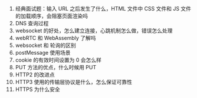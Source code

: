 1. 经典面试题：输入 URL 之后发生了什么，HTML 文件中 CSS 文件和 JS 文件的加载顺序，会阻塞页面渲染吗
2. DNS 查询过程
3. websocket 的好处，怎么建立连接，心跳机制怎么做，错误怎么处理
4. webRTC 和 WebAssembly 了解吗
5. websocket 和 轮询的区别
6. postMessage 使用场景
7. cookie 的有效时间设置为 0 会怎么样
8. PUT 方法的优点，什么时候用 PUT
9. HTTP2 的改进点
10. HTTP3 使用的传输层协议是什么，怎么保证可靠性
11. HTTPS 为什么安全

